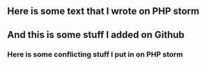 ## Here is some text that I wrote on PHP storm ## 
## And this is some stuff I added on Github ##
### Here is some conflicting stuff I put in on PHP storm ###